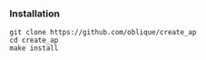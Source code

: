 ### Installation
    git clone https://github.com/oblique/create_ap
    cd create_ap
    make install
